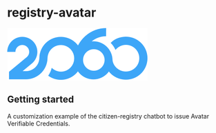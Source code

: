 # registry-avatar

![2060 logo](https://raw.githubusercontent.com/2060-io/.github/44bf28569fec0251a9367a9f6911adfa18a01a7c/profile/assets/2060_logo.svg)

## Getting started

A customization example of the citizen-registry chatbot to issue Avatar Verifiable Credentials.

